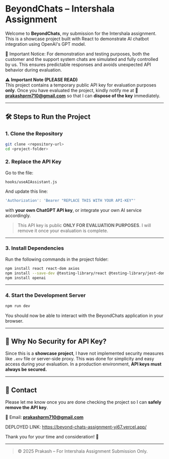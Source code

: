 
# BeyondChats – Intershala Assignment

Welcome to **BeyondChats**, my submission for the Intershala assignment. This is a showcase project built with React to demonstrate AI chatbot integration using OpenAI's GPT model.

🧪 Important Notice:
For demonstration and testing purposes, both the customer and the support system chats are simulated and fully controlled by us.
This ensures predictable responses and avoids unexpected API behavior during evaluation.

⚠️ **Important Note (PLEASE READ)**  
This project contains a temporary public API key for evaluation purposes **only**. Once you have evaluated the project, kindly notify me at 📧 **prakashprm710@gmail.com** so that I can **dispose of the key** immediately.

---

## 🛠️ Steps to Run the Project

### 1. Clone the Repository

```bash
git clone <repository-url>
cd <project-folder>
```

### 2. Replace the API Key

Go to the file:

```
hooks/useAIAssistant.js
```

And update this line:

```js
'Authorization': 'Bearer "REPLACE THIS WITH YOUR API-KEY"'
```

with **your own ChatGPT API key**, or integrate your own AI service accordingly.

> This API key is public **ONLY FOR EVALUATION PURPOSES**. I will remove it once your evaluation is complete.

---

### 3. Install Dependencies

Run the following commands in the project folder:

```bash
npm install react react-dom axios
npm install --save-dev @testing-library/react @testing-library/jest-dom eslint prettier
npm install openai
```

---

### 4. Start the Development Server

```bash
npm run dev
```

You should now be able to interact with the BeyondChats application in your browser.

---

## 🔐 Why No Security for API Key?

Since this is a **showcase project**, I have not implemented security measures like `.env` file or server-side proxy. This was done for simplicity and easy access during your evaluation. In a production environment, **API keys must always be secured.**

---

## 📩 Contact

Please let me know once you are done checking the project so I can **safely remove the API key**.

📧 Email: **prakashprm710@gmail.com**

DEPLOYED LINK: https://beyond-chats-assignment-yi67.vercel.app/

Thank you for your time and consideration! 🙏

---

> © 2025 Prakash – For Intershala Assignment Submission Only.
